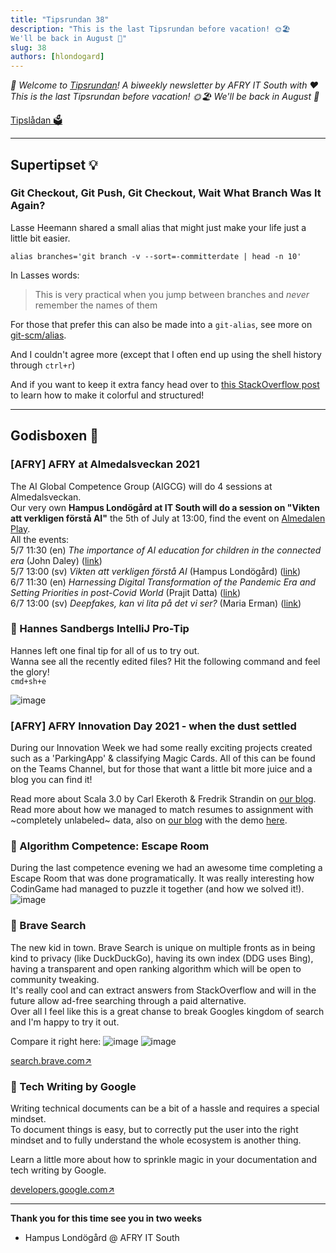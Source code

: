 ```yaml
---
title: "Tipsrundan 38"
description: "This is the last Tipsrundan before vacation! 🌞🏖️
We'll be back in August 🥳"
slug: 38
authors: [hlondogard]
---
```

_👋 Welcome to [Tipsrundan](https://afry-south.github.io/tipsrundan/2021-06-29-tipsrundan-38/)! A biweekly newsletter by AFRY IT South with ❤️_  
_This is the last Tipsrundan before vacation! 🌞🏖️
We'll be back in August 🥳_
<!--truncate-->

[Tipslådan 🗳](mailto:hampus.londogard@afry.com?subject=Tips)    

---
## Supertipset 💡
###         Git Checkout, Git Push, Git Checkout, Wait What Branch Was It Again?

Lasse Heemann shared a small alias that might just make your life just a little bit easier.

`alias branches='git branch -v --sort=-committerdate | head -n 10'` 

In Lasses words:
> This is very practical when you jump between branches and _never_ remember the names of them

For those that prefer this can also be made into a `git-alias`, see more on [git-scm/alias](http://git-scm.com/book/en/v2/Git-Basics-Git-Aliases). 

And I couldn't agree more (except that I often end up using the shell history through `ctrl+r`)

And if you want to keep it extra fancy head over to [this StackOverflow post](https://stackoverflow.com/a/5188364) to learn how to make it colorful and structured!

---



## Godisboxen 🍭
        
### [AFRY]  AFRY at Almedalsveckan 2021

The AI Global Competence Group (AIGCG) will do 4 sessions at Almedalsveckan.  
Our very own **Hampus Londögård at IT South will do a session on "Vikten att verkligen förstå AI"** the 5th of July at 13:00, find the event on [Almedalen Play](https://www.almedalsveckanplay.info/62127).  
All the events:  
5/7 11:30 (en) _The importance of AI education for children in the connected era_ (John Daley) ([link](https://www.almedalsveckanplay.info/62133))  
5/7 13:00 (sv) _Vikten att verkligen förstå AI_ (Hampus Londögård) ([link](https://www.almedalsveckanplay.info/62127))  
6/7 11:30 (en) _Harnessing Digital Transformation of the Pandemic Era and Setting Priorities in post-Covid World_ (Prajit Datta) ([link](https://www.almedalsveckanplay.info/62136))  
6/7 13:00 (sv) _Deepfakes, kan vi lita på det vi ser?_ (Maria Erman) ([link](https://www.almedalsveckanplay.info/62148))



### 🎒 Hannes Sandbergs IntelliJ Pro-Tip

Hannes left one final tip for all of us to try out.  
Wanna see all the recently edited files? Hit the following command and feel the glory!  
`cmd+sh+e`

![image](https://user-images.githubusercontent.com/7490199/123553986-4ea1a680-d77e-11eb-92b4-b4048caef064.png)



### [AFRY]  AFRY Innovation Day 2021 - when the dust settled

During our Innovation Week we had some really exciting projects created such as a 'ParkingApp' & classifying Magic Cards. All of this can be found on the Teams Channel, but for those that want a little bit more juice and a blog you can find it!

Read more about Scala 3.0 by Carl Ekeroth & Fredrik Strandin on [our blog](https://afry-south.github.io/new-features-in-scala3).     
Read more about how we managed to match resumes to assignment with ~completely unlabeled~ data, also on [our blog](https://afry-south.github.io/machine-learning/mix-match-cv/) with the demo [here](https://share.streamlit.io/afry-south/mix-match-cv/main/deployment.py).



### 🔀 Algorithm Competence: Escape Room

During the last competence evening we had an awesome time completing a Escape Room that was done programatically. It was really interesting how CodinGame had managed to puzzle it together (and how we solved it!). ![image](https://user-images.githubusercontent.com/7490199/123124991-6dcfc980-d448-11eb-85e7-4efb3111fe5f.png)



### 🔀 Brave Search

The new kid in town. Brave Search is unique on multiple fronts as in being kind to privacy (like DuckDuckGo), having its own index (DDG uses Bing), having a transparent and open ranking algorithm which will be open to community tweaking.  
It's really cool and can extract answers from StackOverflow and will in the future allow ad-free searching through a paid alternative.  
Over all I feel like this is a great chanse to break Googles kingdom of search and I'm happy to try it out.

Compare it right here: ![image](https://user-images.githubusercontent.com/7490199/123554104-d4255680-d77e-11eb-8e12-a5a342e2d441.png)
![image](https://user-images.githubusercontent.com/7490199/123554113-dc7d9180-d77e-11eb-8c9a-63c8c8d4d293.png)

[search.brave.com↗](https://search.brave.com/)

### 🔀 Tech Writing by Google

Writing technical documents can be a bit of a hassle and requires a special mindset.    
To document things is easy, but to correctly put the user into the right mindset and to fully understand the whole ecosystem is another thing.

Learn a little more about how to sprinkle magic in your documentation and tech writing by Google.

[developers.google.com↗](https://developers.google.com/tech-writing)   

---

**Thank you for this time see you in two weeks**   
- Hampus Londögård @ AFRY IT South